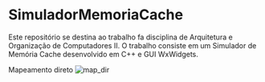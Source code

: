 # SimuladorMemoriaCache

Este repositório se destina ao trabalho fa disciplina de Arquitetura e Organização de Computadores II. O trabalho consiste em um Simulador de Memória Cache desenvolvido em C++ e GUI WxWidgets.

Mapeamento direto
![map_dir](https://user-images.githubusercontent.com/9852787/34540504-f2c43e1a-f0bb-11e7-8bec-472d92650097.png)
